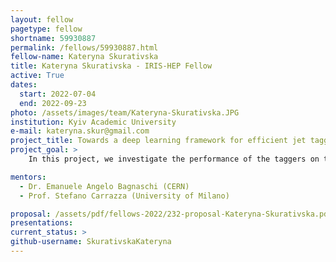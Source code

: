 ```yaml
---
layout: fellow
pagetype: fellow
shortname: 59930887
permalink: /fellows/59930887.html
fellow-name: Kateryna Skurativska
title: Kateryna Skurativska - IRIS-HEP Fellow
active: True
dates:
  start: 2022-07-04
  end: 2022-09-23
photo: /assets/images/team/Kateryna-Skurativska.JPG
institution: Kyiv Academic University
e-mail: kateryna.skur@gmail.com
project_title: Towards a deep learning framework for efficient jet tagging
project_goal: >
    In this project, we investigate the performance of the taggers on the theoretical characteristics of the training samples for different deep learning models(Convolutional Neural Network(CNN), transfer learning inside CNN, graph neural network LundNet, quantum machine learning models).

mentors:
  - Dr. Emanuele Angelo Bagnaschi (CERN)
  - Prof. Stefano Carrazza (University of Milano)

proposal: /assets/pdf/fellows-2022/232-proposal-Kateryna-Skurativska.pdf
presentations:
current_status: >
github-username: SkurativskaKateryna
---
```

